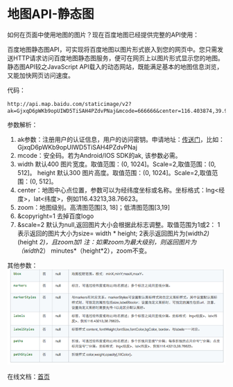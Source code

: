 #  地图API-静态图

如何在页面中使用地图的图片？现在百度地图已经提供完整的API使用：

百度地图静态图API，可实现将百度地图以图片形式嵌入到您的网页中。您只需发送HTTP请求访问百度地图静态图服务，便可在网页上以图片形式显示您的地图。静态图API较之JavaScript API载入的动态网站，既能满足基本的地图信息浏览，又能加快网页访问速度。
	
代码：

```
http://api.map.baidu.com/staticimage/v2?ak=GjxqD6pWKb9opUIWD5TiSAH4PZdvPNaj&mcode=666666&center=116.403874,39.914888&width=300&height=200&zoom=9
```
参数解析：
	
1. ak参数：注册用户的认证信息，用户的访问密钥。申请地址：<a href="http://lbsyun.baidu.com/apiconsole/key" target="_blank">传送门</a>，比如：GjxqD6pWKb9opUIWD5TiSAH4PZdvPNaj
2. mcode：安全码。若为Android/IOS SDK的ak, 该参数必需。
3. width 默认400 图片宽度。取值范围：(0, 1024]。Scale=2,取值范围：(0, 512]。
height 默认300 图片高度。取值范围：(0, 1024]。Scale=2,取值范围：(0, 512]。
4. center：地图中心点位置，参数可以为经纬度坐标或名称。坐标格式：lng<经度>，lat<纬度>，例如116.43213,38.76623。
5. zoom：地图级别。高清图范围[3, 18]；低清图范围[3,19]
6. &copyright=1 去掉百度logo
7. &scale=2 默认为null,返回图片大小会根据此标志调整。取值范围为1或2：
1表示返回的图片大小为size= width * height;
2表示返回图片为(width*2)*(height *2)，且zoom加1
注：如果zoom为最大级别，则返回图片为（width*2）		minutes*（height*2），zoom不变。
	
其他参数：
<img src="https://raw.githubusercontent.com/siwenyu/img/master/%E9%9D%99%E6%80%81%E5%9C%B0%E5%9B%BEAPI.png">

在线文档：<a href="http://lbsyun.baidu.com/index.php?title=%E9%A6%96%E9%A1%B5" target="_blank">首页</a>


	